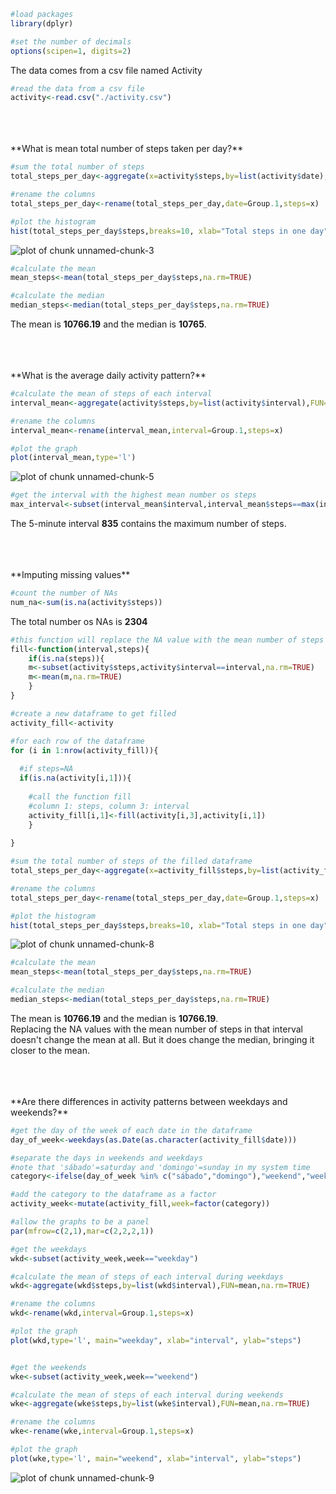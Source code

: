 

```r
#load packages
library(dplyr)

#set the number of decimals
options(scipen=1, digits=2)
```

The data comes from a csv file named Activity

```r
#read the data from a csv file
activity<-read.csv("./activity.csv")
```
<br/>
<br/>
<br/>
**What is mean total number of steps taken per day?**


```r
#sum the total number of steps
total_steps_per_day<-aggregate(x=activity$steps,by=list(activity$date),sum)

#rename the columns
total_steps_per_day<-rename(total_steps_per_day,date=Group.1,steps=x)

#plot the histogram
hist(total_steps_per_day$steps,breaks=10, xlab="Total steps in one day", main="")
```

![plot of chunk unnamed-chunk-3](figure/unnamed-chunk-3-1.png) 


```r
#calculate the mean
mean_steps<-mean(total_steps_per_day$steps,na.rm=TRUE)

#calculate the median
median_steps<-median(total_steps_per_day$steps,na.rm=TRUE)
```

The mean is **10766.19** and the median is **10765**.  
  
<br/>
<br/>
<br/>
**What is the average daily activity pattern?**


```r
#calculate the mean of steps of each interval
interval_mean<-aggregate(activity$steps,by=list(activity$interval),FUN=mean,na.rm=TRUE)

#rename the columns
interval_mean<-rename(interval_mean,interval=Group.1,steps=x)

#plot the graph
plot(interval_mean,type='l')
```

![plot of chunk unnamed-chunk-5](figure/unnamed-chunk-5-1.png) 




```r
#get the interval with the highest mean number os steps
max_interval<-subset(interval_mean$interval,interval_mean$steps==max(interval_mean$steps))
```
The 5-minute interval **835** contains the maximum number of steps.

<br/>
<br/>
<br/>
**Imputing missing values**



```r
#count the number of NAs
num_na<-sum(is.na(activity$steps))
```
The total number os NAs is **2304**  



```r
#this function will replace the NA value with the mean number of steps in that interval
fill<-function(interval,steps){
    if(is.na(steps)){
    m<-subset(activity$steps,activity$interval==interval,na.rm=TRUE)
    m<-mean(m,na.rm=TRUE)
    }
}

#create a new dataframe to get filled
activity_fill<-activity

#for each row of the dataframe
for (i in 1:nrow(activity_fill)){
  
  #if steps=NA
  if(is.na(activity[i,1])){
    
    #call the function fill
    #column 1: steps, column 3: interval
    activity_fill[i,1]<-fill(activity[i,3],activity[i,1])
    }
  
}

#sum the total number of steps of the filled dataframe
total_steps_per_day<-aggregate(x=activity_fill$steps,by=list(activity_fill$date),sum)

#rename the columns
total_steps_per_day<-rename(total_steps_per_day,date=Group.1,steps=x)

#plot the histogram
hist(total_steps_per_day$steps,breaks=10, xlab="Total steps in one day", main="")
```

![plot of chunk unnamed-chunk-8](figure/unnamed-chunk-8-1.png) 

```r
#calculate the mean
mean_steps<-mean(total_steps_per_day$steps,na.rm=TRUE)

#calculate the median
median_steps<-median(total_steps_per_day$steps,na.rm=TRUE)
```

The mean is **10766.19** and the median is **10766.19**.  
Replacing the NA values with the mean number of steps in that interval doesn't change the mean at all. But it does change the median, bringing it closer to the mean.

<br/>
<br/>
<br/>
**Are there differences in activity patterns between weekdays and weekends?**



```r
#get the day of the week of each date in the dataframe
day_of_week<-weekdays(as.Date(as.character(activity_fill$date)))

#separate the days in weekends and weekdays
#note that 'sábado'=saturday and 'domingo'=sunday in my system time
category<-ifelse(day_of_week %in% c("sábado","domingo"),"weekend","weekday")

#add the category to the dataframe as a factor
activity_week<-mutate(activity_fill,week=factor(category))

#allow the graphs to be a panel
par(mfrow=c(2,1),mar=c(2,2,2,1))

#get the weekdays
wkd<-subset(activity_week,week=="weekday")

#calculate the mean of steps of each interval during weekdays
wkd<-aggregate(wkd$steps,by=list(wkd$interval),FUN=mean,na.rm=TRUE)

#rename the columns
wkd<-rename(wkd,interval=Group.1,steps=x)

#plot the graph
plot(wkd,type='l', main="weekday", xlab="interval", ylab="steps")


#get the weekends
wke<-subset(activity_week,week=="weekend")

#calculate the mean of steps of each interval during weekends
wke<-aggregate(wke$steps,by=list(wke$interval),FUN=mean,na.rm=TRUE)

#rename the columns
wke<-rename(wke,interval=Group.1,steps=x)

#plot the graph
plot(wke,type='l', main="weekend", xlab="interval", ylab="steps")
```

![plot of chunk unnamed-chunk-9](figure/unnamed-chunk-9-1.png) 
